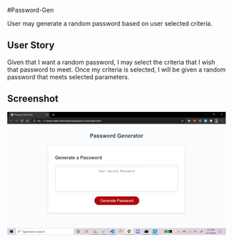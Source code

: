 #Password-Gen

User may generate a random password based on user selected criteria.

## User Story
Given that I want a random password, I may select the criteria that I wish that password to meet. Once my criteria is selected, I will be given a random password that meets selected parameters.

## Screenshot
![Screenshot:](Screenshots\homePage.png)

